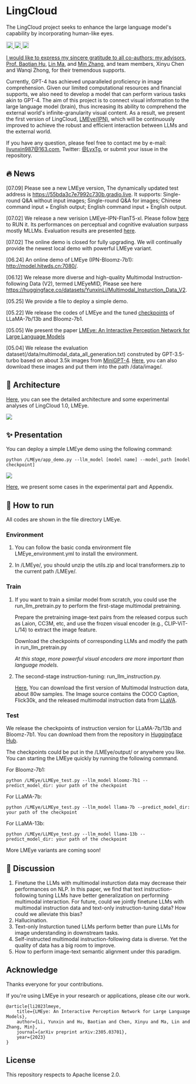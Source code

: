 # LingCloud

The LingCloud project seeks to enhance the large language model's capability by incorporating human-like eyes. 
<p> 
  <a href="https://github.com/YunxinLi/LingCloud/"> <img src="https://img.shields.io/badge/LingCloud-LMEye-brightgreen" height="18px" alt="LingCloud">
  <a href="https://scholar.google.com/citations?user=U98QY0QAAAAJ&hl=en"><img src="https://img.shields.io/badge/scholar-4385FE.svg?&style=plastic&logo=google-scholar&logoColor=white" alt="Google Scholar" height="18px"> </a>
  <a href="https://twitter.com/LyxTg"> <img src="https://img.shields.io/badge/Twitter-1DA1F2?style=for-the-badge&logo=twitter&logoColor=white" height="18px" alt="Yunxin Li">
</p> 

I would like to express my sincere gratitude to all co-authors: my advisors, Prof. [Baotian Hu](http://faculty.hitsz.edu.cn/hubaotian), [Lin Ma](https://forestlinma.com/), and [Min Zhang](http://faculty.hitsz.edu.cn/MinZhang), and team members, Xinyu Chen and Wanqi Zhong, for their tremendous supports.

Currently, GPT-4 has achieved unparalleled proficiency in image comprehension. Given our limited computational resources and financial supports, we also need to develop a model that can perform various tasks akin to GPT-4. The aim of this project is to connect visual information to the large language model (brain), thus increasing its ability to comprehend the external world's infinite-granularity visual content. As a result, we present the first version of LingCloud, [LMEye(IPN)](https://arxiv.org/abs/2305.03701), which will be continuously improved to achieve the robust and efficient interaction between LLMs and the external world.

If you have any question, please feel free to contact me by e-mail: liyunxin987@163.com, Twitter: [@LyxTg](https://twitter.com/LyxTg), or submit your issue in the repository.

## :fire: News

[07.09] Please see a new LMEye version, The dynamically updated test address is https://55bda3c7e7992c730b.gradio.live. 
It supports: Single-round Q&A without input images; Single-round Q&A for images; Chinese command input + English output; English command input + English output.

[07.02] We release a new verision LMEye-IPN-FlanT5-xl. Please follow [here](https://github.com/YunxinLi/LingCloud/tree/main/LMEye) to RUN it. 
Its performances on perceptual and cognitive evaluation surpass mostly MLLMs. Evaluation results are presented [here](https://github.com/YunxinLi/LingCloud/tree/main/LMEye).

[07.02] The online demo is closed for fully upgrading. We will continually provide the newest local demo with powerful LMEye variant.

[06.24] An online demo of LMEye (IPN-Bloomz-7b1): http://model.hitwds.cn:7080/. 

[06.12] We release more diverse and high-quality Multimodal Instruction-following Data (V2), termed LMEyeMID, Please see here https://huggingface.co/datasets/YunxinLi/Multimodal_Insturction_Data_V2.
    
[05.25] We provide a file to deploy a simple demo.

[05.22]  We release the codes of LMEye and the tuned [checkpoints](https://huggingface.co/YunxinLi/) of LLaMA-7b/13b and Bloomz-7b1.
    
[05.05] We present the paper [LMEye: An Interactive Perception Network for Large Language Models](https://arxiv.org/abs/2305.03701)
    
[05.04] We release the evaluation dataset(/data/multimodal_data_all_generation.txt) construted by GPT-3.5-turbo based on about 3.5k images from [MiniGPT-4](https://github.com/Vision-CAIR/MiniGPT-4). [Here](https://huggingface.co/datasets/YunxinLi/Multimodal_Instruction_data_v1/blob/main/image.zip), you can also download these images and put them into the path /data/image/.


## :rocket: Architecture

[Here](https://arxiv.org/pdf/2305.03701.pdf), you can see the detailed architecture and some experimental analyses of LingCloud 1.0, LMEye.

![](https://github.com/YunxinLi/LingCloud/blob/main/images/model.png)

## :sparkles: Presentation

You can deploy a simple LMEye demo using the following command:

 ```
 python /LMEye/app_demo.py --llm_model [model name] --model_path [model checkpoint]
 ```
 
![](https://github.com/YunxinLi/LingCloud/blob/main/images/demo.png)
    
    
[Here](https://arxiv.org/pdf/2305.03701.pdf), we present some cases in the experimental part and Appendix.

## :rocket: How to run
All codes are shown in the file directory LMEye.
    
### Environment
1. You can follow the basic conda environment file LMEye_environment.yml to install the environment. 

2. In /LMEye/, you should unzip the utils.zip and local transformers.zip to the current path /LMEye/.
    
### Train
1. If you want to train a similar model from scratch, you could use the run_llm_pretrain.py to perform the first-stage multimodal pretraining.

   Prepare the pretraining image-text pairs from the released corpus such as Laion, CC3M, etc, and use the frozen visual encoder (e.g., CLIP-ViT-L/14) to extract the image feature.

   Download the checkpoints of corresponding LLMs and modify the path in run_llm_pretrain.py

   *At this stage, more powerful visual encoders are more important than language models.*

3. The second-stage instruction-tuning: run_llm_instruction.py.

    [Here](https://huggingface.co/datasets/YunxinLi/Multimodal_Instruction_data_v1), You can download the first version of Multimodal Instruction data, about 80w samples.
    The Image source contains the COCO Caption, Flick30k, and the released multimodal instruction data from [LLaVA](https://github.com/haotian-liu/LLaVA).

### Test

We release the checkpoints of instruction version for LLaMA-7b/13b and Bloomz-7b1. You can download them from the repository in [Huggingface Hub](https://huggingface.co/YunxinLi).
    
The checkpoints could be put in the /LMEye/output/ or anywhere you like. You can starting the LMEye quickly by running the following command.

For Bloomz-7b1:

`python /LMEye/LLMEye_test.py --llm_model bloomz-7b1 --predict_model_dir: your path of the checkpoint`

For LLaMA-7b:

`python /LMEye/LLMEye_test.py --llm_model llama-7b --predict_model_dir: your path of the checkpoint`

For LLaMA-13b:

`python /LMEye/LLMEye_test.py --llm_model llama-13b --predict_model_dir: your path of the checkpoint`

More LMEye variants are coming soon!

## :rotating_light: Discussion

1. Finetune the LLMs with multimodal insturction data may decrease their performances on NLP. In this paper, we find that text instruction-following tuning LLMs have better generalization on performing multimodal interaction.
For future, could we jointly finetune LLMs with multimodal instruction data and text-only instruction-tuning data? How could we alleviate this bias?<br>
2. Hallucination. 
3. Text-only Insturction tuned LLMs perform better than pure LLMs for image understanding in downstream tasks.
4. Self-instructed multimodal instruction-following data is diverse. Yet the quality of data has a big room to improve. 
5. How to perform image-text semantic alignment under this paradigm.

## Acknowledge
Thanks everyone for your contributions.

If you're using LMEye in your research or applications, please cite our work.
```
@article{li2023lmeye,
    title={LMEye: An Interactive Perception Network for Large Language Models},
    author={Li, Yunxin and Hu, Baotian and Chen, Xinyu and Ma, Lin and Zhang, Min},
    journal={arXiv preprint arXiv:2305.03701},
    year={2023}
}
```
## License
This repository respects to Apache license 2.0.




